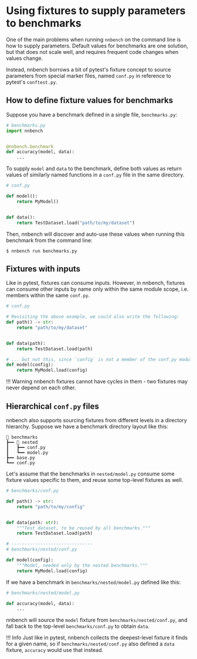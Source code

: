 # Using fixtures to supply parameters to benchmarks

One of the main problems when running `nnbench` on the command line is how to supply parameters.
Default values for benchmarks are one solution, but that does not scale well, and requires frequent code changes when values change.

Instead, nnbench borrows a bit of pytest's fixture concept to source parameters from special marker files, named `conf.py` in reference to pytest's `conftest.py`.

## How to define fixture values for benchmarks

Suppose you have a benchmark defined in a single file, `benchmarks.py`:

```python
# benchmarks.py
import nnbench


@nnbench.benchmark
def accuracy(model, data):
    ...
```

To supply `model` and `data` to the benchmark, define both values as return values of similarly named functions in a `conf.py` file in the same directory.

```python
# conf.py

def model():
    return MyModel()


def data():
    return TestDataset.load("path/to/my/dataset")
```

Then, nnbench will discover and auto-use these values when running this benchmark from the command line:

```commandline
$ nnbench run benchmarks.py 
```

## Fixtures with inputs

Like in pytest, fixtures can consume inputs. However, in nnbench, fixtures can consume other inputs by name only within the same module scope, i.e. members within the same `conf.py`.

```python
# conf.py

# Revisiting the above example, we could also write the following:
def path() -> str:
    return "path/to/my/dataset"


def data(path):
    return TestDataset.load(path)

# ... but not this, since `config` is not a member of the conf.py module:
def model(config):
    return MyModel.load(config)
```

!!! Warning
    nnbench fixtures cannot have cycles in them - two fixtures may never depend on each other.

## Hierarchical `conf.py` files

nnbench also supports sourcing fixtures from different levels in a directory hierarchy.
Suppose we have a benchmark directory layout like this:

```commandline
📂 benchmarks
┣━━ 📂 nested
┃   ┣━━ conf.py
┃   ┗━━ model.py
┣━━ base.py
┗━━ conf.py
```

Let's assume that the benchmarks in `nested/model.py` consume some fixture values specific to them, and reuse some top-level fixtures as well.

```python
# benchmarks/conf.py

def path() -> str:
    return "path/to/my/config"


def data(path: str):
    """Test dataset, to be reused by all benchmarks."""
    return TestDataset.load(path)

# -------------------------------
# benchmarks/nested/conf.py

def model(config):
    """Model, needed only by the nested benchmarks."""
    return MyModel.load(config)
```

If we have a benchmark in `benchmarks/nested/model.py` defined like this:

```python
# benchmarks/nested/model.py

def accuracy(model, data):
    ...
```

nnbench will source the `model` fixture from `benchmarks/nested/conf.py`, and fall back to the top-level `benchmarks/conf.py` to obtain `data`.

!!! Info
    Just like in pytest, nnbench collects the deepest-level fixture it finds for a given name, so if `benchmarks/nested/conf.py` also defined a `data` fixture, `accuracy` would use that instead.
